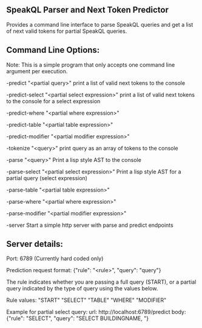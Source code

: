 ## SpeakQL Parser and Next Token Predictor

Provides a command line interface to parse SpeakQL queries and get a list of next valid
tokens for partial SpeakQL queries.

## Command Line Options:

Note: This is a simple program that only accepts one command line argument per 
execution.

-predict "\<partial query\>" 
print a list of valid next tokens to the console

-predict-select "\<partial select expression\>"
print a list of valid next tokens to the console for a select expression

-predict-where "\<partial where expression\>"

-predict-table "\<partial table expression\>"

-predict-modifier "\<partial modifier expression\>"

-tokenize "\<query\>"
print query as an array of tokens to the console

-parse "\<query\>"
Print a lisp style AST to the console

-parse-select "\<partial select expression\>"
Print a lisp style AST for a partial query (select expression)

-parse-table "\<partial table expression\>"

-parse-where "\<partial where expression\>"

-parse-modifier "\<partial modifier expression\>"

-server
Start a simple http server with parse and predict endpoints

## Server details:

Port: 6789 (Currently hard coded only)

Prediction request format:
{"rule": "\<rule\>", "query": "query"}

The rule indicates whether you are passing a full query (START), or a partial query indicated
by the type of query using the values below.

Rule values:
"START"
"SELECT"
"TABLE"
"WHERE"
"MODIFIER"

Example for partial select query:
url: http://localhost:6789/predict
body: {"rule": "SELECT", "query": "SELECT BUILDINGNAME, "}


